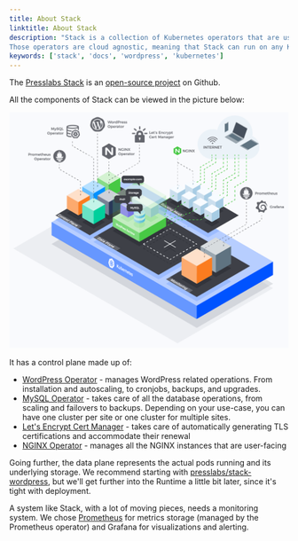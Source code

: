 ```yaml
---
title: About Stack
linktitle: About Stack
description: "Stack is a collection of Kubernetes operators that are used to manage and operate WordPress on top of Kubernetes.
Those operators are cloud agnostic, meaning that Stack can run on any Kubernetes cluster."
keywords: ['stack', 'docs', 'wordpress', 'kubernetes']
---
```


The [Presslabs Stack](https://www.presslabs.com/stack/) is an [open-source project](https://github.com/presslabs/stack) on Github.

All the components of Stack can be viewed in the picture below:

![stack-architecture](./images/stack.png)

It has a control plane made up of:

- [WordPress Operator](https://github.com/presslabs/wordpress-operator) - manages WordPress related operations. From installation and autoscaling, to cronjobs, backups, and upgrades.
- [MySQL Operator](https://www.presslabs.com/code/mysqloperator/) - takes care of all the database operations, from scaling and failovers to backups. Depending on your use-case, you can have one cluster per site or one cluster for multiple sites.
- [Let's Encrypt Cert Manager](https://github.com/jetstack/cert-manager) - takes care of automatically generating TLS certifications and accommodate their renewal
- [NGINX Operator](https://github.com/kubernetes/ingress-nginx) - manages all the NGINX instances that are user-facing

Going further, the data plane represents the actual pods running and its underlying storage. We recommend starting with [presslabs/stack-wordpress](https://github.com/presslabs/stack-wordpress), but we'll get further into the Runtime a little bit later, since it's tight with deployment.

A system like Stack, with a lot of moving pieces, needs a monitoring system. We chose [Prometheus](https://github.com/coreos/prometheus-operator/compare?expand=1) for metrics storage (managed by the Prometheus operator) and Grafana for visualizations and alerting.
